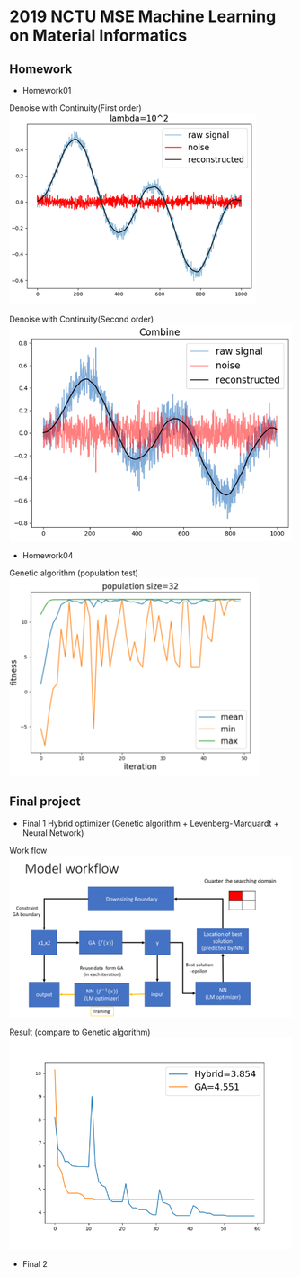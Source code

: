 # 2019 NCTU MSE Machine Learning on Material Informatics

## Homework
* Homework01 

Denoise with Continuity(First order)  
![1](https://github.com/acctouhou/Optimization-Theory-and-Application/blob/master/HW/HW1/first.PNG)  

Denoise with Continuity(Second order)  
![2](https://github.com/acctouhou/Optimization-Theory-and-Application/blob/master/HW/HW1/second.png)  

* Homework04  

Genetic algorithm  (population test)
![ga](https://github.com/acctouhou/Optimization-Theory-and-Application/blob/master/HW/HW2/population.PNG)  

## Final project  

* Final 1   Hybrid optimizer (Genetic algorithm + Levenberg-Marquardt + Neural Network)  

Work flow  
![Work](https://github.com/acctouhou/Optimization-Theory-and-Application/blob/master/HW/final1/workflow.png)    

Result (compare to Genetic algorithm)  
![Result](https://github.com/acctouhou/Optimization-Theory-and-Application/blob/master/HW/final1/result.png)    

* Final 2   
